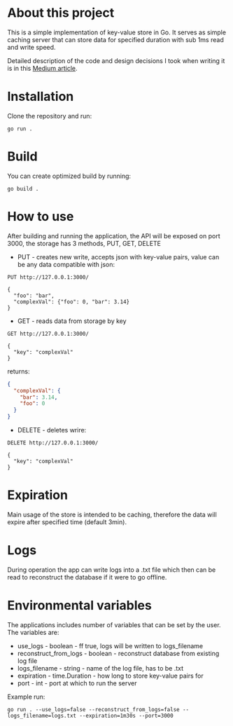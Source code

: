 # About this project

This is a simple implementation of key-value store in Go. It serves as simple caching server that can store data for specified duration with sub 1ms read and write speed.

Detailed description of the code and design decisions I took when writing it is in this [Medium article](https://medium.com/@martvil96/creating-an-in-memory-key-value-store-using-golang-2db73aaec087).

# Installation

Clone the repository and run:

```shell
go run .
```

# Build

You can create optimized build by running:

```shell
go build .
```

# How to use

After building and running the application, the API will be exposed on port 3000, the storage has 3 methods, PUT, GET, DELETE

- PUT - creates new write, accepts json with key-value pairs, value can be any data compatible with json:
```http
PUT http://127.0.0.1:3000/

{
  "foo": "bar",
  "complexVal": {"foo": 0, "bar": 3.14}
}
```
- GET - reads data from storage by key
```http
GET http://127.0.0.1:3000/

{
  "key": "complexVal"
}
```
returns:
```json
{
  "complexVal": {
    "bar": 3.14,
    "foo": 0
  }
}
```

- DELETE - deletes wrire:
```http
DELETE http://127.0.0.1:3000/

{
  "key": "complexVal"
}
```

# Expiration

Main usage of the store is intended to be caching, therefore the data will expire after specified time (default 3min).

# Logs

During operation the app can write logs into a .txt file which then can be read to reconstruct the database if it were to go offline.

# Environmental variables

The applications includes number of variables that can be set by the user. The variables are:

- use_logs - boolean - ff true, logs will be written to logs_filename
- reconstruct_from_logs - boolean - reconstruct database from existing log file
- logs_filename - string - name of the log file, has to be .txt
- expiration - time.Duration - how long to store key-value pairs for
- port - int - port at which to run the server


Example run:
```shell
go run . --use_logs=false --reconstruct_from_logs=false --logs_filename=logs.txt --expiration=1m30s --port=3000
```
